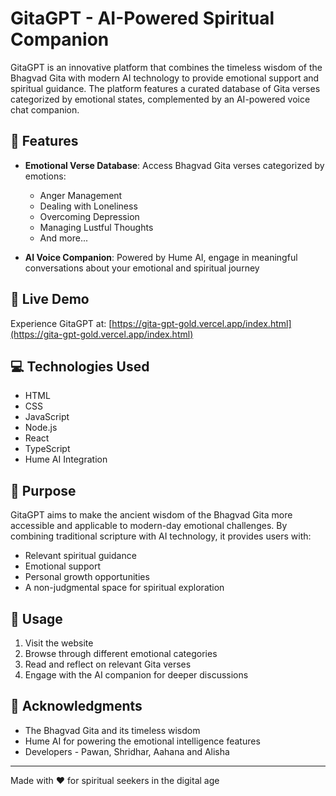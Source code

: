 # GitaGPT - AI-Powered Spiritual Companion

GitaGPT is an innovative platform that combines the timeless wisdom of the Bhagvad Gita with modern AI technology to provide emotional support and spiritual guidance. The platform features a curated database of Gita verses categorized by emotional states, complemented by an AI-powered voice chat companion.

## 🌟 Features

- **Emotional Verse Database**: Access Bhagvad Gita verses categorized by emotions:
  - Anger Management
  - Dealing with Loneliness
  - Overcoming Depression
  - Managing Lustful Thoughts
  - And more...

- **AI Voice Companion**: Powered by Hume AI, engage in meaningful conversations about your emotional and spiritual journey

## 🚀 Live Demo

Experience GitaGPT at: [https://gita-gpt-gold.vercel.app/index.html](https://gita-gpt-gold.vercel.app/index.html)

## 💻 Technologies Used

- HTML
- CSS
- JavaScript
- Node.js
- React
- TypeScript
- Hume AI Integration

## 🎯 Purpose

GitaGPT aims to make the ancient wisdom of the Bhagvad Gita more accessible and applicable to modern-day emotional challenges. By combining traditional scripture with AI technology, it provides users with:
- Relevant spiritual guidance
- Emotional support
- Personal growth opportunities
- A non-judgmental space for spiritual exploration

## 📱 Usage

1. Visit the website
2. Browse through different emotional categories
3. Read and reflect on relevant Gita verses
4. Engage with the AI companion for deeper discussions

## 🙏 Acknowledgments

- The Bhagvad Gita and its timeless wisdom
- Hume AI for powering the emotional intelligence features
- Developers - Pawan, Shridhar, Aahana and Alisha

---

Made with ❤️ for spiritual seekers in the digital age
